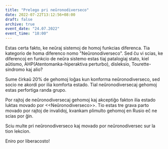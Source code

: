 ```yaml
---
title: "Prelego pri neŭronodiverseco"
date: 2022-07-22T13:12:56+08:00
draft: false
archive: true
event_date: "24.07.2022"
event_time: "18:00"
---
```

Estas certa fakto, ke neŭraj sistemoj de homoj funkcias diferenca. Tia kategorio de homa diferenco nomo "Neŭronodiverseco". Sed ĉu vi scias, ke diferencoj en funkcio de neŭra sistemo estas tiaj patalogiaj stato, kiel aŭtismo, AHP(Atentomanka-hiperaktiva perturbo), disleksio, Tourette-sindromo kaj alio?

Sume ĉirkaŭ 20% de gehomoj loĝas kun konforma neŭronodiverseco, sed socio ne akordi por ilia komforta estado. Tial neŭronodiversecaj gehomoj estas perfortiga randa grupo.

Por rajtoj de neŭronodiversecaj gehomoj kaj akceptiĝo fakton ilia estado luktas movado por <<Neŭronodiverseco>>. Tio estas tre grava parto movado por rajtoj de invalidoj, kvankam plimulto gehomoj en Rusio eĉ ne scias por ĝin.

Sciu multe pri neŭronodiverseco kaj movado por neŭronodiversec sur la tion lekcion.

Eniro por liberacosto!